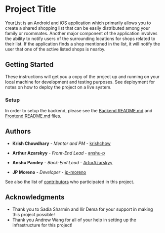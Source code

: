 # Project Title

YourList is an Android and iOS application which primarily allows you to create a shared shopping list that can be easily distributed among your family or roommates. Another major component of the application involves the ability to notify users of the surrounding locations for shops related to their list. If the application finds a shop mentioned in the list, it will notify the user that one of the active listed shops is nearby.

## Getting Started

These instructions will get you a copy of the project up and running on your local machine for development and testing purposes. See deployment for notes on how to deploy the project on a live system.

### Setup

In order to setup the backend, please see the [Backend README.md](Serverside/README.md) and [Frontend README.md](YourListApp/README.md) files.

## Authors

* **Krish Chowdhary** - *Mentor and PM* - [krishchow](https://github.com/krishchow)

* **Arthur Azarskyy** - *Front-End Lead* - [anshu-p](https://github.com/anshu-p)

* **Anshu Pandey** - *Back-End Lead* - [ArturAzarskyy](https://github.com/ArturAzarskyy)

* **JP Moreno** - *Developer* - [jp-moreno](https://github.com/jp-moreno)

See also the list of [contributors](https://github.com/your/project/contributors) who participated in this project.

## Acknowledgments

* Thank you to Sadia Sharmin and Ilir Dema for your support in making this project possible!
* Thank you Andrew Wang for all of your help in setting up the infrastructure for this project!
